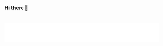 ### Hi there 👋
<h1 align="center">
  <img src="https://raw.githubusercontent.com/ahmed5353/ahmed5353/master/name.svg" alt="Ahmed Nagy" />
</h1>
<!--
**ahmed5353/ahmed5353** is a ✨ _special_ ✨ repository because its `README.md` (this file) appears on your GitHub profile.

Here are some ideas to get you started:

- 🔭 I’m currently working on ...
- 🌱 I’m currently learning ...
- 👯 I’m looking to collaborate on ...
- 🤔 I’m looking for help with ...
- 💬 Ask me about ...
- 📫 How to reach me: ...
- 😄 Pronouns: ...
- ⚡ Fun fact: ...
-->
